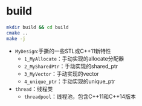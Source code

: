 
# build
```bash
mkdir build && cd build
cmake ..
make -j

```


- `MyDesign`:手撕的一些STL或C++11新特性
  - `1_MyAllocate`：手动实现的allocate分配器
  - `2_MySharedPtr`：手动实现的shared_ptr
  - `3_MyVector`：手动实现的vector
  - `4_unique_ptr`：手动实现的unique_ptr
- `thread`：线程类
  - `threadpool`：线程池，包含C++11和C++14版本